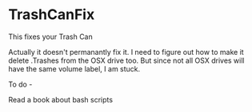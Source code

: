 # TrashCanFix
This fixes your Trash Can


Actually it doesn't permanantly fix it. I need to figure out how to make it delete .Trashes from the OSX drive too. But since not all OSX drives will have the same volume label, I am stuck. 

To do -

Read a book about bash scripts
